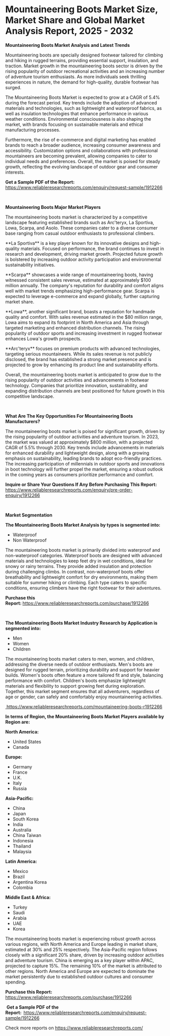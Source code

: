 <p><h1>Mountaineering Boots Market Size, Market Share and Global Market Analysis Report, 2025 - 2032</h1></p><p><strong>Mountaineering Boots Market Analysis and Latest Trends</strong></p>
<p><p>Mountaineering boots are specially designed footwear tailored for climbing and hiking in rugged terrains, providing essential support, insulation, and traction. Market growth in the mountaineering boots sector is driven by the rising popularity of outdoor recreational activities and an increasing number of adventure tourism enthusiasts. As more individuals seek thrilling experiences in nature, the demand for high-quality, durable footwear has surged.</p><p>The Mountaineering Boots Market is expected to grow at a CAGR of 5.4% during the forecast period. Key trends include the adoption of advanced materials and technologies, such as lightweight and waterproof fabrics, as well as insulation technologies that enhance performance in various weather conditions. Environmental consciousness is also shaping the market, with brands focusing on sustainable materials and ethical manufacturing processes.</p><p>Furthermore, the rise of e-commerce and digital marketing has enabled brands to reach a broader audience, increasing consumer awareness and accessibility. Customization options and collaborations with professional mountaineers are becoming prevalent, allowing companies to cater to individual needs and preferences. Overall, the market is poised for steady growth, reflecting the evolving landscape of outdoor gear and consumer interests.</p></p>
<p><strong>Get a Sample PDF of the Report:&nbsp;</strong> <a href="https://www.reliableresearchreports.com/enquiry/request-sample/1912266?utm_campaign=2391&utm_medium=2&utm_source=Github&utm_content=ia&utm_term=09022025&utm_id=mountaineering-boots">https://www.reliableresearchreports.com/enquiry/request-sample/1912266</a></p>
<p>&nbsp;</p>
<p><strong>Mountaineering Boots Major Market Players</strong></p>
<p><p>The mountaineering boots market is characterized by a competitive landscape featuring established brands such as Arc'teryx, La Sportiva, Lowa, Scarpa, and Asolo. These companies cater to a diverse consumer base ranging from casual outdoor enthusiasts to professional climbers.</p><p>**La Sportiva** is a key player known for its innovative designs and high-quality materials. Focused on performance, the brand continues to invest in research and development, driving market growth. Projected future growth is bolstered by increasing outdoor activity participation and environmental sustainability initiatives.</p><p>**Scarpa** showcases a wide range of mountaineering boots, having witnessed consistent sales revenue, estimated at approximately $100 million annually. The company's reputation for durability and comfort aligns well with market trends emphasizing high-performance gear. Scarpa is expected to leverage e-commerce and expand globally, further capturing market share.</p><p>**Lowa**, another significant brand, boasts a reputation for handmade quality and comfort. With sales revenue estimated in the $80 million range, Lowa aims to expand its footprint in North America and Asia through targeted marketing and enhanced distribution channels. The rising popularity of outdoor sports and increasing investment in rugged footwear enhances Lowa's growth prospects.</p><p>**Arc'teryx** focuses on premium products with advanced technologies, targeting serious mountaineers. While its sales revenue is not publicly disclosed, the brand has established a strong market presence and is projected to grow by enhancing its product line and sustainability efforts.</p><p>Overall, the mountaineering boots market is anticipated to grow due to the rising popularity of outdoor activities and advancements in footwear technology. Companies that prioritize innovation, sustainability, and expanding distribution channels are best positioned for future growth in this competitive landscape.</p></p>
<p>&nbsp;</p>
<p><strong>What Are The Key Opportunities For Mountaineering Boots Manufacturers?</strong></p>
<p><p>The mountaineering boots market is poised for significant growth, driven by the rising popularity of outdoor activities and adventure tourism. In 2023, the market was valued at approximately $800 million, with a projected CAGR of 5.5% through 2030. Key trends include advancements in materials for enhanced durability and lightweight design, along with a growing emphasis on sustainability, leading brands to adopt eco-friendly practices. The increasing participation of millennials in outdoor sports and innovations in boot technology will further propel the market, ensuring a robust outlook in the coming years as consumers prioritize performance and comfort.</p></p>
<p><strong>Inquire or Share Your Questions If Any Before Purchasing This Report:</strong> <a href="https://www.reliableresearchreports.com/enquiry/pre-order-enquiry/1912266?utm_campaign=2391&utm_medium=2&utm_source=Github&utm_content=ia&utm_term=09022025&utm_id=mountaineering-boots">https://www.reliableresearchreports.com/enquiry/pre-order-enquiry/1912266</a></p>
<p>&nbsp;</p>
<p><strong>Market Segmentation</strong></p>
<p><strong>The Mountaineering Boots Market Analysis by types is segmented into:</strong></p>
<p><ul><li>Waterproof</li><li>Non Waterproof</li></ul></p>
<p><p>The mountaineering boots market is primarily divided into waterproof and non-waterproof categories. Waterproof boots are designed with advanced materials and technologies to keep feet dry in wet conditions, ideal for snowy or rainy terrains. They provide added insulation and protection during challenging climbs. In contrast, non-waterproof boots offer breathability and lightweight comfort for dry environments, making them suitable for summer hiking or climbing. Each type caters to specific conditions, ensuring climbers have the right footwear for their adventures.</p></p>
<p><strong>Purchase this Report:&nbsp;</strong><a href="https://www.reliableresearchreports.com/purchase/1912266?utm_campaign=2391&utm_medium=2&utm_source=Github&utm_content=ia&utm_term=09022025&utm_id=mountaineering-boots">https://www.reliableresearchreports.com/purchase/1912266</a></p>
<p>&nbsp;</p>
<p><strong>The Mountaineering Boots Market Industry Research by Application is segmented into:</strong></p>
<p><ul><li>Men</li><li>Women</li><li>Children</li></ul></p>
<p><p>The mountaineering boots market caters to men, women, and children, addressing the diverse needs of outdoor enthusiasts. Men's boots are designed for rugged terrain, prioritizing durability and support for heavier builds. Women's boots often feature a more tailored fit and style, balancing performance with comfort. Children's boots emphasize lightweight materials and flexibility to support growing feet during exploration. Together, this market segment ensures that all adventurers, regardless of age or gender, can safely and comfortably enjoy mountaineering activities.</p></p>
<p><a href="https://www.reliableresearchreports.com/mountaineering-boots-r1912266?utm_campaign=2391&utm_medium=2&utm_source=Github&utm_content=ia&utm_term=09022025&utm_id=mountaineering-boots">&nbsp;https://www.reliableresearchreports.com/mountaineering-boots-r1912266</a></p>
<p><strong>In terms of Region, the Mountaineering Boots Market Players available by Region are:</strong></p>
<p>
    <p> <strong> North America: </strong>
        <ul>
            <li>United States</li>
            <li>Canada</li>
        </ul>
        </p> 
    <p> <strong> Europe: </strong>
        <ul>
            <li>Germany</li>
            <li>France</li>
            <li>U.K.</li>
            <li>Italy</li>
            <li>Russia</li>
        </ul>
        </p> 
    <p> <strong> Asia-Pacific: </strong>
        <ul>
            <li>China</li>
            <li>Japan</li>
            <li>South Korea</li>
            <li>India</li>
            <li>Australia</li>
            <li>China Taiwan</li>
            <li>Indonesia</li>
            <li>Thailand</li>
            <li>Malaysia</li>
        </ul>
        </p> 
    <p> <strong> Latin America: </strong>
        <ul>
            <li>Mexico</li>
            <li>Brazil</li>
            <li>Argentina Korea</li>
            <li>Colombia</li>
        </ul>
        </p> 
    <p> <strong> Middle East & Africa: </strong>
        <ul>
            <li>Turkey</li>
            <li>Saudi</li>
            <li>Arabia</li>
            <li>UAE</li>
            <li>Korea</li>
        </ul>
    </p>
    </p>
<p><p>The mountaineering boots market is experiencing robust growth across various regions, with North America and Europe leading in market share, estimated at 30% and 25% respectively. The Asia-Pacific region follows closely with a significant 20% share, driven by increasing outdoor activities and adventure tourism. China is emerging as a key player within APAC, projected to capture 15%. The remaining 10% of the market is attributed to other regions. North America and Europe are expected to dominate the market persistently due to established outdoor cultures and consumer spending.</p></p>
<p><strong>Purchase this Report: </strong><a href="https://www.reliableresearchreports.com/purchase/1912266?utm_campaign=2391&utm_medium=2&utm_source=Github&utm_content=ia&utm_term=09022025&utm_id=mountaineering-boots">https://www.reliableresearchreports.com/purchase/1912266</a></p>
<p>&nbsp;<strong>Get a Sample PDF of the Report:&nbsp;&nbsp;</strong><a href="https://www.reliableresearchreports.com/enquiry/request-sample/1912266?utm_campaign=2391&utm_medium=2&utm_source=Github&utm_content=ia&utm_term=09022025&utm_id=mountaineering-boots">https://www.reliableresearchreports.com/enquiry/request-sample/1912266</a></p>
<p><strong></strong></p>
<p>Check more reports on <a href="https://www.reliableresearchreports.com/?utm_campaign=2391&utm_medium=2&utm_source=Github&utm_content=ia&utm_term=09022025&utm_id=mountaineering-boots">https://www.reliableresearchreports.com/</a></p>